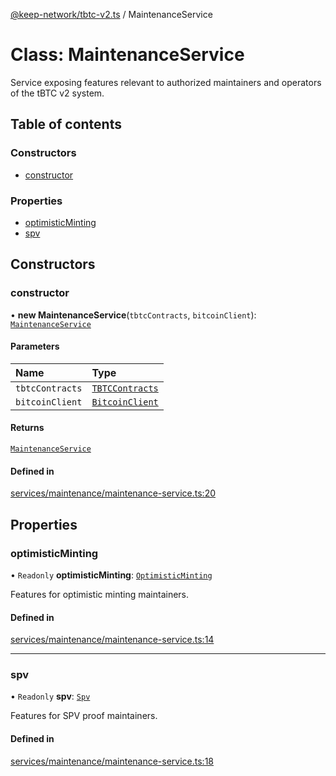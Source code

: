 [@keep-network/tbtc-v2.ts](../README.md) / MaintenanceService

# Class: MaintenanceService

Service exposing features relevant to authorized maintainers and
operators of the tBTC v2 system.

## Table of contents

### Constructors

- [constructor](MaintenanceService.md#constructor)

### Properties

- [optimisticMinting](MaintenanceService.md#optimisticminting)
- [spv](MaintenanceService.md#spv)

## Constructors

### constructor

• **new MaintenanceService**(`tbtcContracts`, `bitcoinClient`): [`MaintenanceService`](MaintenanceService.md)

#### Parameters

| Name | Type |
| :------ | :------ |
| `tbtcContracts` | [`TBTCContracts`](../README.md#tbtccontracts) |
| `bitcoinClient` | [`BitcoinClient`](../interfaces/BitcoinClient.md) |

#### Returns

[`MaintenanceService`](MaintenanceService.md)

#### Defined in

[services/maintenance/maintenance-service.ts:20](https://github.com/keep-network/tbtc-v2/blob/807249d0/typescript/src/services/maintenance/maintenance-service.ts#L20)

## Properties

### optimisticMinting

• `Readonly` **optimisticMinting**: [`OptimisticMinting`](OptimisticMinting.md)

Features for optimistic minting maintainers.

#### Defined in

[services/maintenance/maintenance-service.ts:14](https://github.com/keep-network/tbtc-v2/blob/807249d0/typescript/src/services/maintenance/maintenance-service.ts#L14)

___

### spv

• `Readonly` **spv**: [`Spv`](Spv.md)

Features for SPV proof maintainers.

#### Defined in

[services/maintenance/maintenance-service.ts:18](https://github.com/keep-network/tbtc-v2/blob/807249d0/typescript/src/services/maintenance/maintenance-service.ts#L18)
